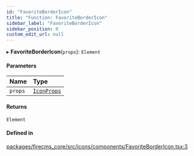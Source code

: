 ```yaml
---
id: "FavoriteBorderIcon"
title: "Function: FavoriteBorderIcon"
sidebar_label: "FavoriteBorderIcon"
sidebar_position: 0
custom_edit_url: null
---
```


▸ **FavoriteBorderIcon**(`props`): `Element`

#### Parameters

| Name | Type |
| :------ | :------ |
| `props` | [`IconProps`](../types/IconProps.md) |

#### Returns

`Element`

#### Defined in

[packages/firecms_core/src/icons/components/FavoriteBorderIcon.tsx:3](https://github.com/FireCMSco/firecms/blob/d45f3739/packages/firecms_core/src/icons/components/FavoriteBorderIcon.tsx#L3)
